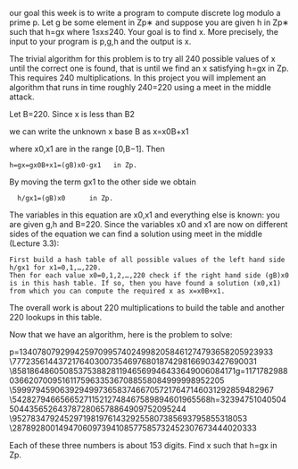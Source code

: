 our goal this week is to write a program to compute discrete log modulo a prime p. Let g be some element in Zp∗ and suppose you are given h in Zp∗ such that h=gx where 1≤x≤240. Your goal is to find x. More precisely, the input to your program is p,g,h and the output is x.

The trivial algorithm for this problem is to try all 240 possible values of x until the correct one is found, that is until we find an x satisfying h=gx in Zp. This requires 240 multiplications. In this project you will implement an algorithm that runs in time roughly 240=220 using a meet in the middle attack.

Let B=220. Since x is less than B2

we can write the unknown x base B as x=x0B+x1

where x0,x1 are in the range [0,B−1]. Then

    h=gx=gx0B+x1=(gB)x0⋅gx1   in Zp.

By moving the term gx1 to the other side we obtain

      h/gx1=(gB)x0      in Zp.

The variables in this equation are x0,x1 and everything else is known: you are given g,h and B=220. Since the variables x0 and x1 are now on different sides of the equation we can find a solution using meet in the middle (Lecture 3.3):

    First build a hash table of all possible values of the left hand side h/gx1 for x1=0,1,…,220.
    Then for each value x0=0,1,2,…,220 check if the right hand side (gB)x0 is in this hash table. If so, then you have found a solution (x0,x1) from which you can compute the required x as x=x0B+x1. 

The overall work is about 220 multiplications to build the table and another 220 lookups in this table.

Now that we have an algorithm, here is the problem to solve:

   p=134078079299425970995740249982058461274793658205923933 \77723561443721764030073546976801874298166903427690031 \858186486050853753882811946569946433649006084171g=11717829880366207009516117596335367088558084999998952205 \59997945906392949973658374667057217647146031292859482967 \5428279466566527115212748467589894601965568h=323947510405045044356526437872806578864909752095244 \952783479245297198197614329255807385693795855318053 \2878928001494706097394108577585732452307673444020333

Each of these three numbers is about 153 digits. Find x such that h=gx in Zp.